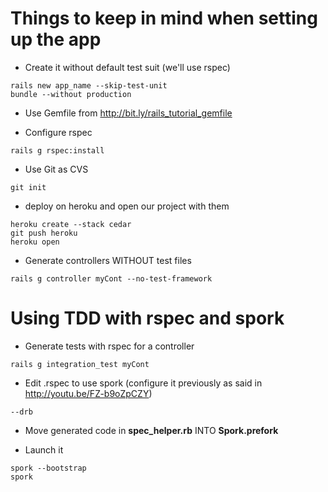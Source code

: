 Things to keep in mind when setting up the app
==============================================

* Create it without default test suit (we'll use rspec)
```
rails new app_name --skip-test-unit
bundle --without production
```

* Use Gemfile from http://bit.ly/rails_tutorial_gemfile

* Configure rspec
```
rails g rspec:install
```

* Use Git as CVS
```
git init
```

* deploy on heroku and open our project with them
```
heroku create --stack cedar
git push heroku
heroku open
```

* Generate controllers WITHOUT test files
```
rails g controller myCont --no-test-framework
```

Using TDD with rspec and spork
==============================
* Generate tests with rspec for a controller
```
rails g integration_test myCont
```

* Edit .rspec to use spork (configure it previously as said in http://youtu.be/FZ-b9oZpCZY)
```
--drb
```

* Move generated code in **spec_helper.rb** INTO **Spork.prefork**

* Launch it
```
spork --bootstrap
spork
```
